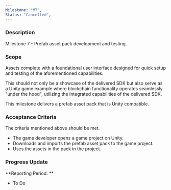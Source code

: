 ```yaml
---
Milestone: "M7",
Status: "Cancelled",
---
```

<!--lang:en--> 
### Description

Milestone 7 - Prefab asset pack development and testing. 

### Scope
Assets complete with a foundational user interface designed for quick setup and testing of the aforementioned capabilities. 

This should not only be a showcase of the delivered SDK but also serve as a Unity game example where blockchain functionality operates seamlessly "under the hood", utilizing the integrated capabilities of the delivered SDK. 

This milestone delivers a prefab asset pack that is Unity compatible. 


### Acceptance Criteria

The criteria mentioned above should be met. 
- The game developer opens a game project on Unity. 
- Downloads and imports the prefab asset pack to the game project. 
- Uses the assets in the pack in the project. 


### Progress Update

**Reporting Period: **
- To Do
